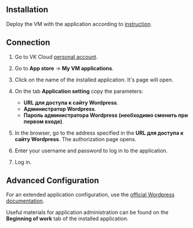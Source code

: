 ## Installation

Deploy the VM with the application according to [instruction](../../mp-start/).

## Connection

1. Go to VK Cloud [personal account](https://mcs.mail.ru/app/en).
1. Go to **App store** → **My VM applications**.
1. Click on the name of the installed application. It's page will open.
1. On the tab **Application setting** copy the parameters:

    - **URL для доступа к сайту Wordpress**.
    - **Администратор Wordpress**.
    - **Пароль администратора Wordpress (необходимо сменить при первом входе)**.

1. In the browser, go to the address specified in the **URL для доступа к сайту Wordpress**. The authorization page opens.
1. Enter your username and password to log in to the application.
1. Log in.

## Advanced Configuration

For an extended application configuration, use the [official Wordpress documentation](https://wordpress.com/ru/features/).

<info>

Useful materials for application administration can be found on the **Beginning of work** tab of the installed application.

</info>
